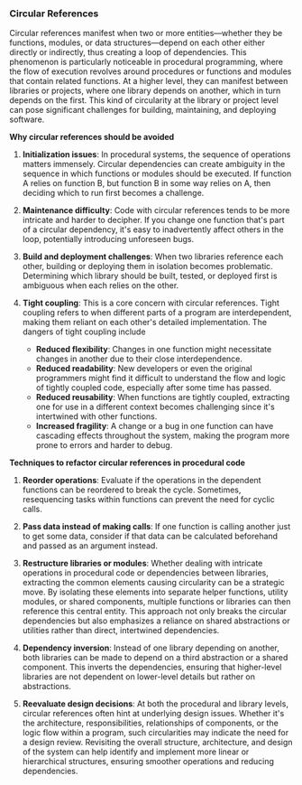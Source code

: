 ### Circular References

Circular references manifest when two or more entities—whether they be functions, modules, or data structures—depend on each other either directly or indirectly, thus creating a loop of dependencies. This phenomenon is particularly noticeable in procedural programming, where the flow of execution revolves around procedures or functions and modules that contain related functions. At a higher level, they can manifest between libraries or projects, where one library depends on another, which in turn depends on the first. This kind of circularity at the library or project level can pose significant challenges for building, maintaining, and deploying software.

**Why circular references should be avoided**

1.  **Initialization issues**: In procedural systems, the sequence of operations matters immensely. Circular dependencies can create ambiguity in the sequence in which functions or modules should be executed. If function A relies on function B, but function B in some way relies on A, then deciding which to run first becomes a challenge.

2.  **Maintenance difficulty**: Code with circular references tends to be more intricate and harder to decipher. If you change one function that's part of a circular dependency, it's easy to inadvertently affect others in the loop, potentially introducing unforeseen bugs.
   
3.   **Build and deployment challenges**: When two libraries reference each other, building or deploying them in isolation becomes problematic. Determining which library should be built, tested, or deployed first is ambiguous when each relies on the other.

4.  **Tight coupling**: This is a core concern with circular references. Tight coupling refers to when different parts of a program are interdependent, making them reliant on each other's detailed implementation. The dangers of tight coupling include

    -   **Reduced flexibility**: Changes in one function might necessitate changes in another due to their close interdependence.
    -   **Reduced readability**: New developers or even the original programmers might find it difficult to understand the flow and logic of tightly coupled code, especially after some time has passed.
    -   **Reduced reusability**: When functions are tightly coupled, extracting one for use in a different context becomes challenging since it's intertwined with other functions.
    -   **Increased fragility**: A change or a bug in one function can have cascading effects throughout the system, making the program more prone to errors and harder to debug.

**Techniques to refactor circular references in procedural code**

1.  **Reorder operations**: Evaluate if the operations in the dependent functions can be reordered to break the cycle. Sometimes, resequencing tasks within functions can prevent the need for cyclic calls.

2.  **Pass data instead of making calls**: If one function is calling another just to get some data, consider if that data can be calculated beforehand and passed as an argument instead.

3.  **Restructure libraries or modules**: Whether dealing with intricate operations in procedural code or dependencies between libraries, extracting the common elements causing circularity can be a strategic move. By isolating these elements into separate helper functions, utility modules, or shared components, multiple functions or libraries can then reference this central entity. This approach not only breaks the circular dependencies but also emphasizes a reliance on shared abstractions or utilities rather than direct, intertwined dependencies.

4.  **Dependency inversion**: Instead of one library depending on another, both libraries can be made to depend on a third abstraction or a shared component. This inverts the dependencies, ensuring that higher-level libraries are not dependent on lower-level details but rather on abstractions.

5.  **Reevaluate design decisions**: At both the procedural and library levels, circular references often hint at underlying design issues. Whether it's the architecture, responsibilities, relationships of components, or the logic flow within a program, such circularities may indicate the need for a design review. Revisiting the overall structure, architecture, and design of the system can help identify and implement more linear or hierarchical structures, ensuring smoother operations and reducing dependencies.